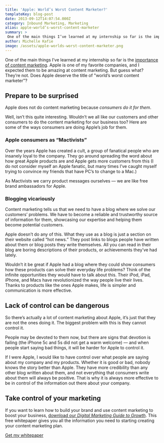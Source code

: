 ```yaml
---
title: 'Apple: World’s Worst Content Marketer?'
templateKey: blog-post
date: 2013-09-12T14:07:54.000Z
category: Inbound Marketing, Marketing
alias: apple-world’s-worst-content-marketer
summary: > 
 One of the main things I’ve learned at my internship so far is the importance of content marketing. Apple is one of my favorite companies, and I expected them to be amazing at content marketing. But guess what? They’re not. Does Apple deserve the title of "world’s worst content marketer"?
author: Michelle Kafie
image: /assets/apple-worlds-worst-content-marketer.png
---
```


One of the main things I’ve learned at my internship so far is the [importance of content marketing](/insights/sell-less-help-more). Apple is one of my favorite companies, and I expected them to be amazing at content marketing. But guess what? They’re not. Does Apple deserve the title of "world’s worst content marketer"?

Prepare to be surprised
-----------------------

Apple does not do content marketing because _consumers do it for them_.

Well, isn’t this quite interesting. Wouldn’t we all like our customers and other consumers to do the content marketing for our business too? Here are some of the ways consumers are doing Apple’s job for them.

### Apple consumers as “Mactivists”

Over the years Apple has created a cult, a group of fanatical people who are insanely loyal to the company. They go around spreading the word about how great Apple products are and Apple gets more customers from this (I do not consider myself an Apple fanatic, but many times I’ve caught myself trying to convince my friends that have PC’s to change to a Mac.)

As Mactivists we carry product messages ourselves — we are like free brand ambassadors for Apple.

### Blogging vicariously

Content marketing tells us that we need to have a blog where we solve our customers’ problems. We have to become a reliable and trustworthy source of information for them, showcasing our expertise and helping them become potential customers.

Apple doesn’t do any of this. What they use as a blog is just a section on their website called “hot news.” They post links to blogs people have written about them or blog posts they write themselves. All you can read in their blog are boring descriptions of their products, or achievements they’ve had lately.

Wouldn’t it be great if Apple had a blog where they could show consumers how these products can solve their everyday life problems? Think of the infinite opportunities they would have to talk about this. Their iPod, iPad, iPhone, and Macs have revolutionized the way people live their lives. Thanks to products like the ones Apple makes, life is simpler and communication is more effective.

Lack of control can be dangerous
--------------------------------

So there’s actually a lot of content marketing about Apple, it’s just that they are not the ones doing it. The biggest problem with this is they cannot control it.

People may be devoted to them now, but there are signs that devotion is failing (the iPhone 5c and 5s did not get a warm welcome) — and when people start saying bad things, it will be harder for Apple to control it.

If I were Apple, I would like to have control over what people are saying about my company and my products. Whether it is good or bad, nobody knows the story better than Apple. They have more credibility than any other blog written about them, and not everything that consumers write about them will always be positive. That is why it is always more effective to be in control of the information out there about your company.

Take control of your marketing
------------------------------

If you want to learn how to build your brand and use content marketing to boost your business, [download our _Digital Marketing Guide to Growth_](http://offer.digett.com/marketing-guide-growth). This free whitepaper gives you all the information you need to starting creating your content marketing plan.

[Get my whitepaper](http://offer.digett.com/marketing-guide-growth)